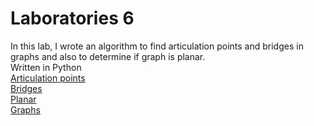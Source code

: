 # Laboratories 6
In this lab, I wrote an algorithm to find articulation points and bridges in graphs and also to determine if graph is planar.  
Written in Python  
<a href="https://github.com/LucasJezap/GraphAlgorithms/tree/master/lab6/Ex1.py"> Articulation points  
<a href="https://github.com/LucasJezap/GraphAlgorithms/tree/master/lab6/Ex2.py"> Bridges  
<a href="https://github.com/LucasJezap/GraphAlgorithms/tree/master/lab6/Ex3.py"> Planar  
<a href="https://github.com/LucasJezap/GraphAlgorithms/tree/master/lab6/graphs"> Graphs  
